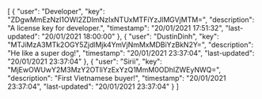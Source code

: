 [
	{
		"user": "Developer",
		"key": "ZDgwMmEzNzI1OWI2ZDlmNzIxNTUxMTFiYzJlMGVjMTM=",
		"description": "A license key for developer.",
		"timestamp": "20/01/2021 17:51:32",
		"last-updated": "20/01/2021 18:00:00"
	},
	{
		"user": "DustinDinh",
		"key": "MTJiMzA3MTk2OGY5ZjdlMjk4YmVjNmMxMDBiYzBkN2Y=",
		"description": "He like a super dog!",
		"timestamp": "20/01/2021 23:37:04",
		"last-updated": "20/01/2021 23:37:04"
	},
		{
		"user": "Sirii",
		"key": "MjEwOWUwY2M3MzY2OTliYzExYzQ1MmM0ODhlZWEyNWQ=",
		"description": "First Vietnamese buyer!",
		"timestamp": "20/01/2021 23:37:04",
		"last-updated": "20/01/2021 23:37:04"
	}
]

